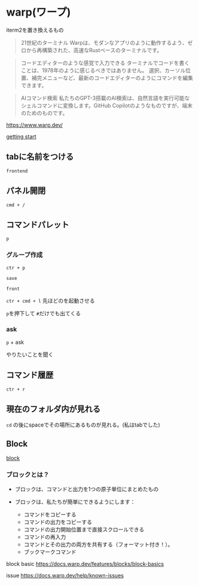 # warp(ワープ)

iterm2を置き換えるもの

> 21世紀のターミナル
> Warpは、モダンなアプリのように動作するよう、ゼロから再構築された、高速なRustベースのターミナルです。

> コードエディターのような感覚で入力できる
> ターミナルでコードを書くことは、1978年のように感じるべきではありません。 選択、カーソル位置、補完メニューなど、最新のコードエディターのようにコマンドを編集できます。

> AIコマンド検索
> 私たちのGPT-3搭載のAI検索は、自然言語を実行可能なシェルコマンドに変換します。GitHub Copilotのようなものですが、端末のためのものです。
‍

https://www.warp.dev/

[getting start](https://docs.warp.dev/getting-started/getting-started-with-warp)

## tabに名前をつける

`frontend`

## パネル開閉

`cmd + /`

## コマンドパレット

`p`

### グループ作成

`ctr + p`

`save`

`front`

`ctr + cmd + l`
先ほどのを起動させる

`p`を押下して `#`だけでも出てくる

### ask

`p` + ask

やりたいことを聞く

## コマンド履歴

`ctr + r`

## 現在のフォルダ内が見れる

`cd` の後にspaceでその場所にあるものが見れる。(私はtabでした)

## Block

[block](https://docs.warp.dev/features/blocks)

### ブロックとは？

- ブロックは、コマンドと出力を1つの原子単位にまとめたもの

- ブロックは、私たちが簡単にできるようにします：
  - コマンドをコピーする
  - コマンドの出力をコピーする
  - コマンドの出力開始位置まで直接スクロールできる
  - コマンドの再入力
  - コマンドとその出力の両方を共有する（フォーマット付き！）。
  - ブックマークコマンド

block basic
https://docs.warp.dev/features/blocks/block-basics

issue
https://docs.warp.dev/help/known-issues

